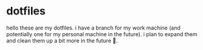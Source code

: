 # dotfiles
hello these are my dotfiles. i have a branch for my work machine (and potentially one for my personal machine in the future). i plan to expand them and clean them up a bit more in the future 🙂.
